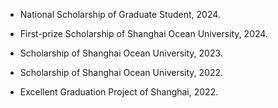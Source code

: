 - National Scholarship of Graduate Student, 2024.

- First-prize Scholarship of Shanghai Ocean University, 2024.

- Scholarship of Shanghai Ocean University, 2023.

- Scholarship of Shanghai Ocean University, 2022.

- Excellent Graduation Project of Shanghai, 2022.
